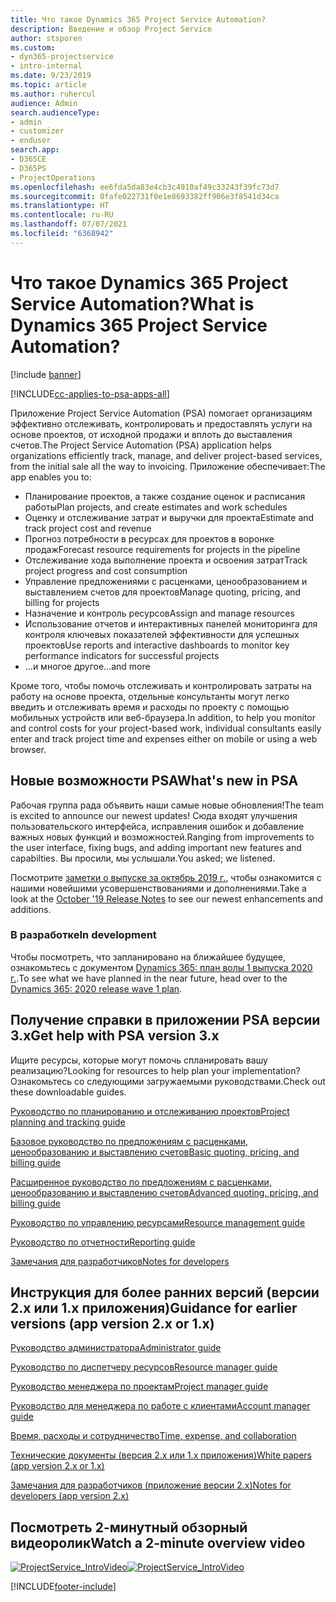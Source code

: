 ```yaml
---
title: Что такое Dynamics 365 Project Service Automation?
description: Введение и обзор Project Service
author: stsporen
ms.custom:
- dyn365-projectservice
- intro-internal
ms.date: 9/23/2019
ms.topic: article
ms.author: ruhercul
audience: Admin
search.audienceType:
- admin
- customizer
- enduser
search.app:
- D365CE
- D365PS
- ProjectOperations
ms.openlocfilehash: ee6fda5da83e4cb3c4910af49c33243f39fc73d7
ms.sourcegitcommit: 0fafe022731f0e1e8693382ff906e3f8541d34ca
ms.translationtype: HT
ms.contentlocale: ru-RU
ms.lasthandoff: 07/07/2021
ms.locfileid: "6368942"
---
```

# <a name="what-is-dynamics-365-project-service-automation"></a><span data-ttu-id="696d0-103">Что такое Dynamics 365 Project Service Automation?</span><span class="sxs-lookup"><span data-stu-id="696d0-103">What is Dynamics 365 Project Service Automation?</span></span>

[!include [banner](../includes/psa-now-project-operations.md)]

[!INCLUDE[cc-applies-to-psa-apps-all](../includes/cc-applies-to-psa-apps-all.md)]

<span data-ttu-id="696d0-104">Приложение Project Service Automation (PSA) помогает организациям эффективно отслеживать, контролировать и предоставлять услуги на основе проектов, от исходной продажи и вплоть до выставления счетов.</span><span class="sxs-lookup"><span data-stu-id="696d0-104">The Project Service Automation (PSA) application helps organizations efficiently track, manage, and deliver project-based services, from the initial sale all the way to invoicing.</span></span> <span data-ttu-id="696d0-105">Приложение обеспечивает:</span><span class="sxs-lookup"><span data-stu-id="696d0-105">The app enables you to:</span></span>

- <span data-ttu-id="696d0-106">Планирование проектов, а также создание оценок и расписания работы</span><span class="sxs-lookup"><span data-stu-id="696d0-106">Plan projects, and create estimates and work schedules</span></span>
- <span data-ttu-id="696d0-107">Оценку и отслеживание затрат и выручки для проекта</span><span class="sxs-lookup"><span data-stu-id="696d0-107">Estimate and track project cost and revenue</span></span>
- <span data-ttu-id="696d0-108">Прогноз потребности в ресурсах для проектов в воронке продаж</span><span class="sxs-lookup"><span data-stu-id="696d0-108">Forecast resource requirements for projects in the pipeline</span></span>
- <span data-ttu-id="696d0-109">Отслеживание хода выполнение проекта и освоения затрат</span><span class="sxs-lookup"><span data-stu-id="696d0-109">Track project progress and cost consumption</span></span>
- <span data-ttu-id="696d0-110">Управление предложениями с расценками, ценообразованием и выставлением счетов для проектов</span><span class="sxs-lookup"><span data-stu-id="696d0-110">Manage quoting, pricing, and billing for projects</span></span>
- <span data-ttu-id="696d0-111">Назначение и контроль ресурсов</span><span class="sxs-lookup"><span data-stu-id="696d0-111">Assign and manage resources</span></span>
- <span data-ttu-id="696d0-112">Использование отчетов и интерактивных панелей мониторинга для контроля ключевых показателей эффективности для успешных проектов</span><span class="sxs-lookup"><span data-stu-id="696d0-112">Use reports and interactive dashboards to monitor key performance indicators for successful projects</span></span>
- <span data-ttu-id="696d0-113">...и многое другое</span><span class="sxs-lookup"><span data-stu-id="696d0-113">...and more</span></span>

<span data-ttu-id="696d0-114">Кроме того, чтобы помочь отслеживать и контролировать затраты на работу на основе проекта, отдельные консультанты могут легко введить и отслеживать время и расходы по проекту с помощью мобильных устройств или веб-браузера.</span><span class="sxs-lookup"><span data-stu-id="696d0-114">In addition, to help you monitor and control costs for your project-based work, individual consultants easily enter and track project time and expenses either on mobile or using a web browser.</span></span>

## <a name="whats-new-in-psa"></a><span data-ttu-id="696d0-115">Новые возможности PSA</span><span class="sxs-lookup"><span data-stu-id="696d0-115">What's new in PSA</span></span>
<span data-ttu-id="696d0-116">Рабочая группа рада объявить наши самые новые обновления!</span><span class="sxs-lookup"><span data-stu-id="696d0-116">The team is excited to announce our newest updates!</span></span> <span data-ttu-id="696d0-117">Сюда входят улучшения пользовательского интерфейса, исправления ошибок и добавление важных новых функций и возможностей.</span><span class="sxs-lookup"><span data-stu-id="696d0-117">Ranging from improvements to the user interface, fixing bugs, and adding important new features and capabilties.</span></span> <span data-ttu-id="696d0-118">Вы просили, мы услышали.</span><span class="sxs-lookup"><span data-stu-id="696d0-118">You asked; we listened.</span></span>

<span data-ttu-id="696d0-119">Посмотрите [заметки о выпуске за октябрь 2019 г.](/dynamics365-release-plan/2019wave2/index), чтобы ознакомится с нашими новейшими усовершенствованиями и дополнениями.</span><span class="sxs-lookup"><span data-stu-id="696d0-119">Take a look at the [October '19 Release Notes](/dynamics365-release-plan/2019wave2/index) to see our newest enhancements and additions.</span></span>

### <a name="in-development"></a><span data-ttu-id="696d0-120">В разработке</span><span class="sxs-lookup"><span data-stu-id="696d0-120">In development</span></span>
<span data-ttu-id="696d0-121">Чтобы посмотреть, что запланировано на ближайшее будущее, ознакомьтесь с документом [Dynamics 365: план волы 1 выпуска 2020 г.](/dynamics365-release-plan/2020wave1/index).</span><span class="sxs-lookup"><span data-stu-id="696d0-121">To see what we have planned in the near future, head over to the [Dynamics 365: 2020 release wave 1 plan](/dynamics365-release-plan/2020wave1/index).</span></span>

## <a name="get-help-with-psa-version-3x"></a><span data-ttu-id="696d0-122">Получение справки в приложении PSA версии 3.x</span><span class="sxs-lookup"><span data-stu-id="696d0-122">Get help with PSA version 3.x</span></span>
<span data-ttu-id="696d0-123">Ищите ресурсы, которые могут помочь спланировать вашу реализацию?</span><span class="sxs-lookup"><span data-stu-id="696d0-123">Looking for resources to help plan your implementation?</span></span> <span data-ttu-id="696d0-124">Ознакомьтесь со следующими загружаемыми руководствами.</span><span class="sxs-lookup"><span data-stu-id="696d0-124">Check out these downloadable guides.</span></span>

 [<span data-ttu-id="696d0-125">Руководство по планированию и отслеживанию проектов</span><span class="sxs-lookup"><span data-stu-id="696d0-125">Project planning and tracking guide</span></span>](../psa/implementation-guides/project-planning-tracking.md)

 [<span data-ttu-id="696d0-126">Базовое руководство по предложениям с расценками, ценообразованию и выставлению счетов</span><span class="sxs-lookup"><span data-stu-id="696d0-126">Basic quoting, pricing, and billing guide</span></span>](../psa/implementation-guides/begin-quoting-pricing-billing.md)

 [<span data-ttu-id="696d0-127">Расширенное руководство по предложениям с расценками, ценообразованию и выставлению счетов</span><span class="sxs-lookup"><span data-stu-id="696d0-127">Advanced quoting, pricing, and billing guide</span></span>](../psa/implementation-guides/adv-quoting-pricing-billing.md)

 [<span data-ttu-id="696d0-128">Руководство по управлению ресурсами</span><span class="sxs-lookup"><span data-stu-id="696d0-128">Resource management guide</span></span>](../psa/implementation-guides/resource-management-guide.md)

 [<span data-ttu-id="696d0-129">Руководство по отчетности</span><span class="sxs-lookup"><span data-stu-id="696d0-129">Reporting guide</span></span>](../psa/implementation-guides/reporting-guide.md)

 [<span data-ttu-id="696d0-130">Замечания для разработчиков</span><span class="sxs-lookup"><span data-stu-id="696d0-130">Notes for developers</span></span>](../psa/developer-guides/overview-dev-notes-v3.x.md)

## <a name="guidance-for-earlier-versions-app-version-2x-or-1x"></a><span data-ttu-id="696d0-131">Инструкция для более ранних версий (версии 2.x или 1.x приложения)</span><span class="sxs-lookup"><span data-stu-id="696d0-131">Guidance for earlier versions (app version 2.x or 1.x)</span></span>
 [<span data-ttu-id="696d0-132">Руководство администратора</span><span class="sxs-lookup"><span data-stu-id="696d0-132">Administrator guide</span></span>](../psa/admin-guide.md)

 [<span data-ttu-id="696d0-133">Руководство по диспетчеру ресурсов</span><span class="sxs-lookup"><span data-stu-id="696d0-133">Resource manager guide</span></span>](../psa/resource-manager-guide.md)

 [<span data-ttu-id="696d0-134">Руководство менеджера по проектам</span><span class="sxs-lookup"><span data-stu-id="696d0-134">Project manager guide</span></span>](../psa/project-manager-guide.md)

 [<span data-ttu-id="696d0-135">Руководство для менеджера по работе с клиентами</span><span class="sxs-lookup"><span data-stu-id="696d0-135">Account manager guide</span></span>](../psa/account-manager-guide.md)

 [<span data-ttu-id="696d0-136">Время, расходы и сотрудничество</span><span class="sxs-lookup"><span data-stu-id="696d0-136">Time, expense, and collaboration</span></span>](../psa/time-expense-collaboration-guide.md)

 [<span data-ttu-id="696d0-137">Технические документы (версия 2.x или 1.x приложения)</span><span class="sxs-lookup"><span data-stu-id="696d0-137">White papers (app version 2.x or 1.x)</span></span>](../psa/white-papers.md)

 [<span data-ttu-id="696d0-138">Замечания для разработчиков (приложение версии 2.x)</span><span class="sxs-lookup"><span data-stu-id="696d0-138">Notes for developers (app version 2.x)</span></span>](../psa/developer-guides/add-custom-qoi-forms-v2.x.md)

 ## <a name="watch-a-2-minute-overview-video"></a><span data-ttu-id="696d0-139">Посмотреть 2-минутный обзорный видеоролик</span><span class="sxs-lookup"><span data-stu-id="696d0-139">Watch a 2-minute overview video</span></span>
 <a name="heroArea"></a> <span data-ttu-id="696d0-140">[![ProjectService_IntroVideo](../psa/media/project-service-intro-video.png "ProjectService_IntroVideo")](https://go.microsoft.com/fwlink/p/?LinkId=799457)</span><span class="sxs-lookup"><span data-stu-id="696d0-140">[![ProjectService_IntroVideo](../psa/media/project-service-intro-video.png "ProjectService_IntroVideo")](https://go.microsoft.com/fwlink/p/?LinkId=799457)</span></span>




[!INCLUDE[footer-include](../includes/footer-banner.md)]